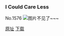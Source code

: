 ### I Could Care Less
No.1576
![图片不见了~~~](https://imgs.xkcd.com/comics/i_could_care_less.png)

[原址](https://xkcd.com//1576) [下载](https://imgs.xkcd.com/comics/i_could_care_less.png)

